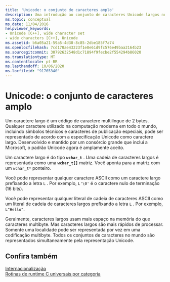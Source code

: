 ```yaml
---
title: 'Unicode: o conjunto de caracteres amplo'
description: Uma introdução ao conjunto de caracteres Unicode largos no tempo de execução do Microsoft C.
ms.topic: conceptual
ms.date: 11/04/2016
helpviewer_keywords:
- Unicode [C++], wide character set
- wide characters [C++], Unicode
ms.assetid: b6a05a21-59a5-4d30-8c85-2dbe185f7a74
ms.openlocfilehash: 7cd170ae43223f1e8e61d9fc576e49baa2164b23
ms.sourcegitcommit: 30792632548d1c71894f9fecbe2f554294b86020
ms.translationtype: MT
ms.contentlocale: pt-BR
ms.lasthandoff: 10/06/2020
ms.locfileid: "91765340"
---
```

# <a name="unicode-the-wide-character-set"></a>Unicode: o conjunto de caracteres amplo

Um caractere largo é um código de caractere multilíngue de 2 bytes. Qualquer caractere utilizado na computação moderna em todo o mundo, incluindo símbolos técnicos e caracteres de publicação especiais, pode ser representado de acordo com a especificação Unicode como caractere largo. Desenvolvido e mantido por um consórcio grande que inclui a Microsoft, o padrão Unicode agora é amplamente aceito.

Um caractere largo é do tipo **`wchar_t`** . Uma cadeia de caracteres largos é representada como uma **`wchar_t[]`** matriz. Você aponta para a matriz com um `wchar_t*` ponteiro.

Você pode representar qualquer caractere ASCII como um caractere largo prefixando a letra `L` . Por exemplo, `L'\0'` é o caractere nulo de terminação (16 bits).

Você pode representar qualquer literal de cadeia de caracteres ASCII como um literal de cadeia de caracteres largos prefixando a letra `L` . Por exemplo, `L"Hello"`.

Geralmente, caracteres largos usam mais espaço na memória do que caracteres multibyte. Mas caracteres largos são mais rápidos de processar. Somente uma localidade pode ser representada por vez em uma codificação multibyte. Todos os conjuntos de caracteres no mundo são representados simultaneamente pela representação Unicode.

## <a name="see-also"></a>Confira também

[Internacionalização](../c-runtime-library/internationalization.md)\
[Rotinas de runtime C universais por categoria](../c-runtime-library/run-time-routines-by-category.md)
